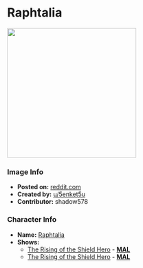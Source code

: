 # Raphtalia

<img src="https://raw.githubusercontent.com/shadow578/Project-Padoru/master/Padoru/shield-hero-raphtalia.png" height="300">

### Image Info
* **Posted on:**     [reddit.com](https://www.reddit.com/r/Padoru/comments/dalq1n/i_see_some_request_here_so_i_made_one_for_here/)
* **Created by:**    [u/5enket5u](https://github.com/shadow578/Project-Padoru/blob/master/table-of-contents/creators/u5enket5u.md)
* **Contributor:**   shadow578

### Character Info
* **Name:**   [Raphtalia](https://myanimelist.net/character/112893)
* **Shows:**
  * [The Rising of the Shield Hero](https://github.com/shadow578/Project-Padoru/blob/master/table-of-contents/shows/TheRisingoftheShieldHero.md) - [__MAL__](https://myanimelist.net/anime/35790/Tate_no_Yuusha_no_Nariagari)
  * [The Rising of the Shield Hero](https://github.com/shadow578/Project-Padoru/blob/master/table-of-contents/shows/TheRisingoftheShieldHero.md) - [__MAL__](https://myanimelist.net/manga/67617/Tate_no_Yuusha_no_Nariagari)


